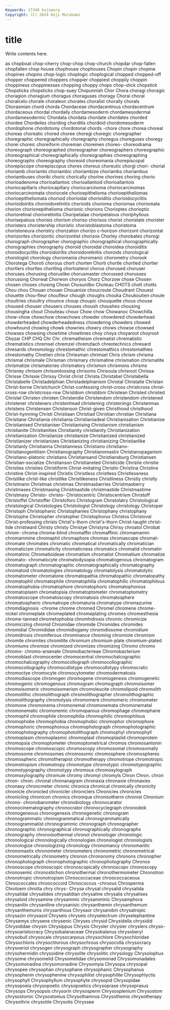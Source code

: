 ```yaml
---
Keywords: 17340 kojimura
Copyright: (C) 2024 Koji Murakami
---
```


# title

Write contents here.



as chopboat chop-cherry chop-chop chop-church chopdar chop-fallen chopfallen chop-house chophouse
chophouses Chopin chopin chopine chopines chopins chop-logic choplogic choplogical chopped
chopped-off chopper choppered choppers choppier choppiest choppily choppin choppiness choppinesses
chopping choppy chops chop-stick chopstick Chopsticks chopsticks chop-suey Chopunnish Chor
Chora choragi choragic choragion choragium choragus choraguses choragy Chorai choral
choralcelo chorale choraleon chorales choralist chorally chorals Chorasmian chord chorda
Chordaceae chordacentrous chordacentrum chordaceous chordal chordally chordamesoderm chordamesodermal chordamesodermic Chordata
chordata chordate chordates chorded chordee Chordeiles chording chorditis chordoid chordomesoderm
chordophone chordotomy chordotonal chords -chore chore chorea choreal choreas choreatic
chored choree choregi choregic choregrapher choregraphic choregraphically choregraphy choregus choreguses
choregy chorei choreic choreiform choreman choremen choreo- choreodrama choreograph choreographed
choreographer choreographers choreographic choreographical choreographically choreographies choreographing choreographs choreography choreoid
choreomania chorepiscopal chorepiscope chorepiscopus chores choreus choreutic chorgi chori- chorial
choriamb choriambi choriambic choriambize choriambs choriambus choriambuses choribi choric chorically
chorine chorines choring chorio chorioadenoma chorioallantoic chorioallantoid chorioallantois choriocapillaris choriocapillary
choriocarcinoma choriocarcinomas choriocarcinomata choriocele chorioepithelioma chorioepitheliomas chorioepitheliomata chorioid chorioidal chorioiditis
chorioidocyclitis chorioidoiritis chorioidoretinitis chorioids chorioma choriomas choriomata chorion chorionepithelioma chorionic
chorions Chorioptes chorioptic chorioretinal chorioretinitis Choripetalae choripetalous choriphyllous chorisepalous chorisis
chorism choriso chorisos chorist choristate chorister choristers choristership choristic choristoblastoma
choristoma choristoneura choristry chorization chorizo c-horizon chorizont chorizontal chorizontes chorizontic
chorizontist chorizos Chorley chorobates chorogi chorograph chorographer chorographic chorographical chorographically
chorographies chorography choroid choroidal choroidea choroiditis choroidocyclitis choroidoiritis choroidoretinitis choroids
chorological chorologist chorology choromania choromanic chorometry chorook Chorotega Choroti chorous
chort chorten Chorti chortle chortled chortler chortlers chortles chortling chortosterol
chorus chorused choruser choruses chorusing choruslike chorusmaster chorussed chorusses chorussing
Chorwat Chorwon choryos Chorz Chorzow chose Chosen chosen choses chosing
Chosn Chosunilbo Choteau CHOTS chott chotts Chou chou Chouan chouan
Chouanize choucroute Choudrant Chouest chouette chou-fleur choufleur chough choughs chouka
Choukoutien choule choultries choultry chounce choup choupic chouquette chous chouse
choused chouser chousers chouses choush choushes chousing chousingha chout Chouteau
choux Chow chow Chowanoc Chowchilla chow-chow chowchow chowchows chowder chowdered
chowderhead chowderheaded chowderheadedness chowdering chowders chowed chowhound chowing chowk chowries
chowry chows chowse chowsed chowses chowsing chowtime chowtimes choy choya
choyaroot choyroot Chozar CHP CHQ Chr Chr. chrematheism chrematist chrematistic
chrematistics chremsel chremzel chremzlach chreotechnics chresard chresards chresmology chrestomathic chrestomathics
chrestomathies chrestomathy Chretien chria Chriesman chrimsel Chris chrism chrisma chrismal
chrismale Chrisman chrismary chrismatine chrismation chrismatite chrismatize chrismatories chrismatory chrismon
chrismons chrisms Chrisney chrisom chrisomloosing chrisoms Chrisoula chrisroot Chrissa Chrisse
Chrissie Chrissy Christ christ Christa Christabel Christabella Christabelle Christadelphian Christadelphianism
Christal Christalle Christan Christ-borne Christchurch Christ-confessing christ-cross christcross christ-cross-row christcross-row
Christdom christdom Christean Christed christed Christel Christen christen Christendie Christendom
christendom christened christener christeners christenhead christening christenings Christenmas christens Christensen
Christenson Christ-given Christhood christhood Christ-hymning Christi Christiaan Christiad Christian christian
Christiana Christiane Christiania christiania Christianiadeal Christianisation Christianise Christianised Christianiser Christianising
Christianism christianism christianite Christianities Christianity christianity Christianization christianization Christianize christianize
Christianized christianized Christianizer christianizes Christianizing christianizing Christianlike Christianly Christianna Christianness
Christiano christiano- Christianogentilism Christianography Christianomastix Christianopaganism Christiano-platonic christians Christiansand Christiansburg
Christiansen Christian-socialize Christianson Christiansted Christicide Christie christie Christies christies Christiform
Christ-imitating Christin Christina Christine christine Christ-inspired Christis Christless christless Christlessness
Christlike christ-like christlike Christlikeness Christliness Christly christly Christmann Christmas christmas
Christmasberries Christmasberry christmases Christmasing Christmastide christmastide Christmastime Christmasy Christo- christo-
Christocentric Christocentrism Christoff Christoffel Christoffer Christoforo Christogram Christolatry Christological christological
Christologies Christologist Christology christology Christoper Christoph Christophanic Christophanies Christophany christophany
Christophe Christopher christopher Christophorus Christos Christoval Christ-professing christs Christ's-thorn christ's-thorn
Christ-taught christ-tide christward Christy christy Christye Christyna Chrisy chroatol Chrobat
chrom- chroma chroma-blind chromaffin chromaffinic chromamamin chromammine chromaphil chromaphore chromas
chromascope chromat- chromate chromates chromatic chromatical chromatically chromatician chromaticism chromaticity
chromaticness chromatics chromatid chromatin chromatinic Chromatioideae chromatism chromatist Chromatium chromatize
chromato- chromatocyte chromatodysopia chromatogenous chromatogram chromatograph chromatographic chromatographically chromatography chromatoid
chromatologies chromatology chromatolysis chromatolytic chromatometer chromatone chromatopathia chromatopathic chromatopathy chromatophil
chromatophile chromatophilia chromatophilic chromatophilous chromatophobia chromatophore chromatophoric chromatophorous chromatoplasm chromatopsia
chromatoptometer chromatoptometry chromatoscope chromatoscopy chromatosis chromatosphere chromatospheric chromatrope chromaturia chromatype
chromazurine chromdiagnosis -chrome chrome chromed Chromel chromene chrome-nickel chromeplate chromeplated
chromeplating chromes chromesthesia chrome-tanned chrometophobia chromhidrosis chromic chromicize chromicizing chromid
Chromidae chromide Chromides chromides chromidial Chromididae chromidiogamy chromidiosome chromidium chromidrosis
chromiferous chrominance chroming chromiole chromism chromite chromites chromitite chromium chromium-plate
chromium-plated chromiums chromize chromized chromizes chromizing Chromo chromo chromo- chromo-arsenate
Chromobacterieae Chromobacterium chromoblast chromocenter chromocentral chromochalcographic chromochalcography chromocollograph chromocollographic chromocollography
chromocollotype chromocollotypy chromocratic chromoctye chromocyte chromocytometer chromodermatosis chromodiascope chromogen chromogene
chromogenesis chromogenetic chromogenic chromogenous chromogram chromograph chromoisomer chromoisomeric chromoisomerism chromoleucite
chromolipoid chromolith chromolithic chromolithograph chromolithographer chromolithographic chromolithography chromolysis chromomere chromomeric
chromometer chromone chromonema chromonemal chromonemata chromonematal chromonematic chromonemic chromoparous chromophage
chromophane chromophil chromophile chromophilia chromophilic chromophilous chromophobe chromophobia chromophobic chromophor
chromophore chromophoric chromophorous chromophotograph chromophotographic chromophotography chromophotolithograph chromophyl chromophyll chromoplasm
chromoplasmic chromoplast chromoplastid chromoprotein chromopsia chromoptometer chromoptometrical chromos chromosantonin chromoscope
chromoscopic chromoscopy chromosomal chromosomally chromosome chromosomes chromosomic chromosphere chromospheres chromospheric
chromotherapist chromotherapy chromotrope chromotropic chromotropism chromotropy chromotype chromotypic chromotypographic chromotypography
chromotypy chromous chromoxylograph chromoxylography chromule chromy chromyl chromyls Chron Chron.
chron chron- chron. chronal chronanagram chronaxia chronaxie chronaxies chronaxy chroncmeter
chronic chronica chronical chronically chronicity chronicle chronicled chronicler chroniclers Chronicles
chronicles chronicling chronicon chronics chronique chronisotherm chronist Chronium chrono- chronobarometer
chronobiology chronocarator chronocinematography chronocrator chronocyclegraph chronodeik chronogeneous chronogenesis chronogenetic chronogram
chronogrammatic chronogrammatical chronogrammatically chronogrammatist chronogrammic chronograph chronographer chronographic chronographical chronographically
chronographs chronography chronoisothermal chronol chronologer chronologic chronological chronologically chronologies chronologist
chronologists chronologize chronologizing chronology chronomancy chronomantic chronomastix chronometer chronometers chronometric
chronometrical chronometrically chronometry chronon chrononomy chronons chronopher chronophotograph chronophotographic chronophotography
Chronos chronoscope chronoscopic chronoscopically chronoscopv chronoscopy chronosemic chronostichon chronothermal chronothermometer
Chronotron chronotropic chronotropism Chroococcaceae chroococcaceous Chroococcales chroococcoid Chroococcus -chroous Chrosperma
Chrotoem chrotta chry chrys- Chrysa chrysal chrysalid chrysalida chrysalidal chrysalides
chrysalidian chrysaline chrysalis chrysalises chrysaloid chrysamine chrysammic chrysamminic Chrysamphora chrysanilin
chrysaniline chrysanisic chrysanthemin chrysanthemum chrysanthemums chrysanthous Chrysaor chrysarobin chrysatropic chrysazin
chrysazol Chryseis chryseis chryselectrum chryselephantine Chrysemys chrysene chrysenic Chryses chrysid
Chrysidella chrysidid Chrysididae chrysin Chrysippus Chrysis Chrysler chrysler chryslers chryso-
chrysoaristocracy Chrysobalanaceae Chrysobalanus chrysoberyl chrysobull chrysocale chrysocarpous chrysochlore Chrysochloridae Chrysochloris
chrysochlorous chrysochrous chrysocolla chrysocracy chrysoeriol chrysogen chrysograph chrysographer chrysography chrysohermidin
chrysoidine chrysolite chrysolitic chrysology Chrysolophus chrysome chrysomelid Chrysomelidae chrysomonad Chrysomonadales
Chrysomonadina chrysomonadine Chrysomyia Chrysopa chrysopal chrysopee chrysophan chrysophane chrysophanic Chrysophanus
chrysophenin chrysophenine chrysophilist chrysophilite Chrysophlyctis chrysophyll Chrysophyllum chrysophyte chrysopid Chrysopidae
chrysopoeia chrysopoetic chrysopoetics chrysoprase chrysoprasus Chrysops Chrysopsis chrysorin chrysosperm Chrysosplenium
Chrysostom chrysostomic Chrysostomus Chrysothamnus Chrysothemis chrysotherapy Chrysothrix chrysotile Chrysotis Chryssee
